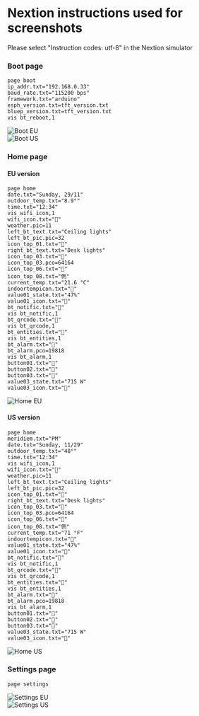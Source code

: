 # Nextion instructions used for screenshots

Please select "Instruction codes: utf-8" in the Nextion simulator

### Boot page
```
page boot
ip_addr.txt="192.168.0.33"
baud_rate.txt="115200 bps"
framework.txt="arduino"
esph_version.txt=tft_version.txt
bluep_version.txt=tft_version.txt
vis bt_reboot,1
```

![Boot EU](https://github.com/Blackymas/NSPanel_HA_Blueprint/assets/94725493/c13d9519-e417-47cc-b9f8-3f3d5f2e4434)
<br>
![Boot US](https://github.com/Blackymas/NSPanel_HA_Blueprint/assets/94725493/432e0122-3bc5-48cf-9e41-28fca38a716c)

### Home page
#### EU version
```
page home
date.txt="Sunday, 29/11"
outdoor_temp.txt="8.9°"
time.txt="12:34"
vis wifi_icon,1
wifi_icon.txt=""
weather.pic=11
left_bt_text.txt="Ceiling lights"
left_bt_pic.pic=32
icon_top_01.txt=""
right_bt_text.txt="Desk lights"
icon_top_03.txt=""
icon_top_03.pco=64164
icon_top_06.txt=""
icon_top_08.txt="侀"
current_temp.txt="21.6 °C"
indoortempicon.txt=""
value01_state.txt="47%"
value01_icon.txt=""
bt_notific.txt=""
vis bt_notific,1
bt_qrcode.txt=""
vis bt_qrcode,1
bt_entities.txt=""
vis bt_entities,1
bt_alarm.txt=""
bt_alarm.pco=19818
vis bt_alarm,1
button01.txt=""
button02.txt=""
button03.txt=""
value03_state.txt="715 W"
value03_icon.txt=""
```
![Home EU](https://github.com/Blackymas/NSPanel_HA_Blueprint/assets/94725493/c24b0879-cb63-484c-b956-64115855d1c0)

#### US version
```
page home
meridiem.txt="PM"
date.txt="Sunday, 11/29"
outdoor_temp.txt="48°"
time.txt="12:34"
vis wifi_icon,1
wifi_icon.txt=""
weather.pic=11
left_bt_text.txt="Ceiling lights"
left_bt_pic.pic=32
icon_top_01.txt=""
right_bt_text.txt="Desk lights"
icon_top_03.txt=""
icon_top_03.pco=64164
icon_top_06.txt=""
icon_top_08.txt="侀"
current_temp.txt="71 °F"
indoortempicon.txt=""
value01_state.txt="47%"
value01_icon.txt=""
bt_notific.txt=""
vis bt_notific,1
bt_qrcode.txt=""
vis bt_qrcode,1
bt_entities.txt=""
vis bt_entities,1
bt_alarm.txt=""
bt_alarm.pco=19818
vis bt_alarm,1
button01.txt=""
button02.txt=""
button03.txt=""
value03_state.txt="715 W"
value03_icon.txt=""
```
![Home US](https://github.com/Blackymas/NSPanel_HA_Blueprint/assets/94725493/27b2b4fe-95e2-481d-9f35-d338cf8b8d43)

### Settings page
```
page settings
```

![Settings EU](https://github.com/Blackymas/NSPanel_HA_Blueprint/assets/94725493/93fe2c47-269c-4a8b-ab5f-563963e7f6ee)
<br>
![Settings US](https://github.com/Blackymas/NSPanel_HA_Blueprint/assets/94725493/e1957906-555c-45be-8702-5b1afc154fed)
